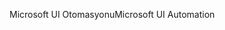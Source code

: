 <span data-ttu-id="5c8bc-101">Microsoft UI Otomasyonu</span><span class="sxs-lookup"><span data-stu-id="5c8bc-101">Microsoft UI Automation</span></span>